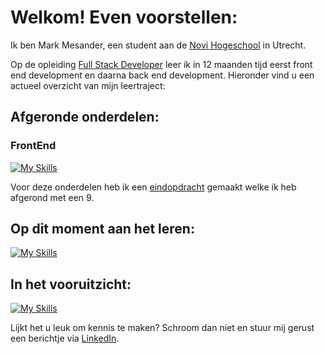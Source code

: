 # Welkom! Even voorstellen:

Ik ben Mark Mesander, een student aan de [Novi Hogeschool](https://www.novi.nl/) in Utrecht.

Op de opleiding [Full Stack Developer](https://www.novi.nl/full-stack-developer/) leer ik in 12 maanden tijd eerst front end development en daarna back end development. Hieronder vind u een actueel overzicht van mijn leertraject:

## Afgeronde onderdelen:
### FrontEnd
[![My Skills](https://skillicons.dev/icons?i=html,css,js,figma,react,github)](https://skillicons.dev)

Voor deze onderdelen heb ik een [eindopdracht](https://github.com/mmesander/eindopdracht-frontend-the-movie-app) gemaakt welke ik heb afgerond met een 9.

## Op dit moment aan het leren:
[![My Skills](https://skillicons.dev/icons?i=java,idea)](https://skillicons.dev)

## In het vooruitzicht:
[![My Skills](https://skillicons.dev/icons?i=spring,postman,postgres,maven,python)](https://skillicons.dev)
 

Lijkt het u leuk om kennis te maken? Schroom dan niet en stuur mij gerust een berichtje via [LinkedIn](https://www.linkedin.com/in/mark-mesander/).

